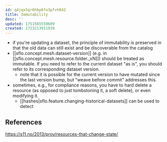 ```yaml
---
id: q4jqx5qr6hbp6fo3pfvh042
title: Immutability
desc: ''
updated: 1751565550609
created: 1723213911939
---
```


- if you're updating a dataset, the principle of immutability is preserved in that the old data can still exist and be discoverable from the catalog 
- [[sflo.concept.mesh.dataset-version]] (e.g. in [[sflo.concept.mesh.resource.folder._vN]]) should be treated as immutable. If you need to refer to the current dataset "as is", you should refer to its corresponding dataset version.
  - note that it is possible for the current version to have mutated since the last version bump, but "weave before commit" addresses this.
- sometimes, e.g., for compliance reasons, you have to hard delete a resource (as opposed to just tombstoning it, a soft delete), or even modifying it. 
  - [[hashes|sflo.feature.changing-historical-datasets]] can be used to detect 

## References

https://s11.no/2013/prov/resources-that-change-state/